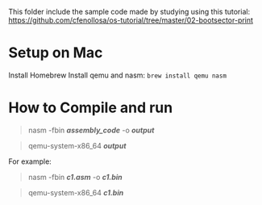 This folder include the sample code made by studying using this tutorial: https://github.com/cfenollosa/os-tutorial/tree/master/02-bootsector-print

# Setup on Mac
Install Homebrew
Install qemu and nasm: `brew install qemu nasm`

# How to Compile and run

> nasm -fbin ***assembly_code*** -o ***output***

> qemu-system-x86_64 ***output***

For example:

> nasm -fbin ***c1.asm*** -o ***c1.bin***

> qemu-system-x86_64 ***c1.bin***

